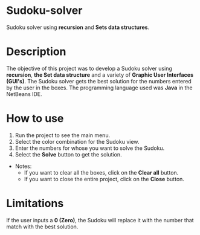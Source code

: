 # Sudoku-solver
Sudoku solver using **recursion** and **Sets  data structures**.

# Description

The objective of this project was to develop a Sudoku solver using **recursion**, **the Set data structure** and a variety of **Graphic User Interfaces (GUI's)**.  The Sudoku solver gets the best solution for the numbers entered by the user in the boxes. The programming language used was **Java** in the NetBeans IDE. 

# How to use
1. Run the project to see the main menu.
2. Select the color combination for the Sudoku view.
3. Enter the numbers for whose you want to solve the Sudoku. 
4. Select the **Solve** button to get the solution. 

* Notes:
  * If you want to clear all the boxes, click on the **Clear all** button. 
  * If you want to close the entire project, click on the **Close** button. 

# Limitations
If the user inputs a **0 (Zero)**, the Sudoku will replace it with the number that match with the best solution. 
